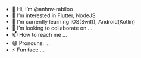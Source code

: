 - 👋 Hi, I’m @anhnv-rabiloo
- 👀 I’m interested in Flutter, NodeJS
- 🌱 I’m currently learning IOS(Swift), Android(Kotlin)
- 💞️ I’m looking to collaborate on ...
- 📫 How to reach me ...
- 😄 Pronouns: ...
- ⚡ Fun fact: ...

<!---
anhnv-rabiloo/anhnv-rabiloo is a ✨ special ✨ repository because its `README.md` (this file) appears on your GitHub profile.
You can click the Preview link to take a look at your changes.
--->
